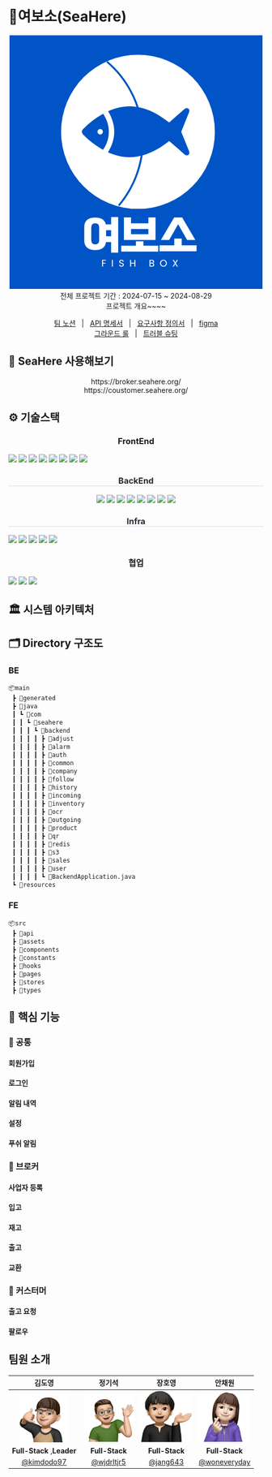# 🦐여보소(SeaHere)

<p align="center">
  <img src="../image/logo.png">
  <br>
  전체 프로젝트 기간 : 2024-07-15 ~ 2024-08-29 <br>
  프로젝트 개요~~~~
</p>

<p align=center>
  <a href="https://www.notion.so/c6626df97574434a8b9f8358b00ece75?v=6f696739249448e392872058a527721e">팀 노션</a>
  &nbsp; | &nbsp; 
  <a href="https://www.notion.so/API-685de6db49e44954af21b2448a3d9df0">API 명세서</a>
  &nbsp; | &nbsp;
  <a href="https://www.notion.so/eadc3fae3a3e40c0a89e97525a234e04">요구사항 정의서</a>   &nbsp; | &nbsp;
  <a href="https://www.figma.com/design/hEmRP4qZuf1fJTlT32mOiE/SeaHere?node-id=0-1">figma</a> 
  <br />
  <a href="https://www.notion.so/GROUND-RULE-d227d18aba144bd8acc6459aacd075fa">그라운드 룰</a>
  &nbsp; | &nbsp; 
  <a href="https://www.notion.so/ebef5b8991c645f79bf462a5d37589c8">트러블 슈팅</a>
</p>

## 📢 SeaHere 사용해보기

<p align="center">
      https://broker.seahere.org/ <br>
      https://coustomer.seahere.org/

## ⚙️ 기술스택

 <div align= "center">
    <div style="text-align: center">
    <h3 style="border-bottom: 1px  color: #282d33;"> FrontEnd </h3>
        <div style="margin: ; text-align: left;" "text-align: left;"> 
          <img src="https://img.shields.io/badge/Figma-F24E1E?style=for-the-badge&logo=Figma&logoColor=white">
          <img src="https://img.shields.io/badge/react-17219A?style=for-the-badge&logo=react&logoColor=white">
          <img src="https://img.shields.io/badge/Node.js-339933?style=for-the-badge&logo=Node.js&logoColor=white">
          <img src="https://img.shields.io/badge/Tailwind CSS-06B6D4?style=for-the-badge&logo=Tailwind CSS&logoColor=white">
          <img src="https://img.shields.io/badge/vite-73563B?style=for-the-badge&logo=vite&logoColor=white">
          <img src="https://img.shields.io/badge/webpack-17263B?style=for-the-badge&logo=webpack&logoColor=white">
          <img src="https://img.shields.io/badge/reactquery-FF4154?style=for-the-badge&logo=reactquery&logoColor=white">
          <img src="https://img.shields.io/badge/Zustand-47211C?style=for-the-badge&logo=Zustand&logoColor=white">
        </div>
        </div>
        <h3 style="border-bottom: 1px solid #d8dee4; color: #282d33;"> BackEnd </h3>
          <div style="margin: ; text-align: center;">
              <img src="https://img.shields.io/badge/Java-007396?style=for-the-badge&logo=java&logoColor=white">
              <img src="https://img.shields.io/badge/MySQL-4479A1?style=for-the-badge&logo=MySQL&logoColor=white">
              <img src="https://img.shields.io/badge/Spring Boot-6DB33F?style=for-the-badge&logo=Spring Boot&logoColor=white">
              <img src="https://img.shields.io/badge/Spring Security-2AC89F?style=for-the-badge&logo=Spring Security&logoColor=white">
              <img src="https://img.shields.io/badge/JPA-17219A?style=for-the-badge&logo=JPA&logoColor=white">
              <img src="https://img.shields.io/badge/QueryDSL-8A084B?style=for-the-badge&logo=QueryDSL&logoColor=white">
              <img src="https://img.shields.io/badge/firebase-FE642E?style=for-the-badge&logo=firebase&logoColor=white">
              <img src="https://img.shields.io/badge/Redis-FE2E2E?style=for-the-badge&logo=Redis&logoColor=white">
        </div>

<h3 style="border-bottom: 1px solid #d8dee4; color: #282d33;"> Infra </h3>
    <div style="margin: ; text-align: left;" "text-align: left;">
          <img src="https://img.shields.io/badge/Amazon S3-02569B?style=for-the-badge&logo=Amazon S3&logoColor=white">
          <img src="https://img.shields.io/badge/Amazon AWS-232F3E?style=for-the-badge&logo=Amazon AWS&logoColor=white">
          <img src="https://img.shields.io/badge/Docker-2496ED?style=for-the-badge&logo=Docker&logoColor=white">
          <img src="https://img.shields.io/badge/Jenkins-D24939?style=for-the-badge&logo=Jenkins&logoColor=white">
          <img src="https://img.shields.io/badge/Nginx-04B431?style=for-the-badge&logo=Nginx&logoColor=white">
    </div>

  <h3 style="border-bottom: 1px  color: #282d33;"> 협업 </h3>
    <div style="margin: ; text-align: left;" "text-align: left;">
      <img src="https://img.shields.io/badge/Notion-000000?style=for-the-badge&logo=Notion&logoColor=white">
      <img src="https://img.shields.io/badge/Git-94B431?style=for-the-badge&logo=Git&logoColor=white">
      <img src="https://img.shields.io/badge/slack-916?style=for-the-badge&logo=slack&logoColor=white">
    </div>
</div>

## 🏛️ 시스템 아키텍처

## 🗂️ Directory 구조도

### BE

```
📦main
 ┣ 📂generated
 ┣ 📂java
 ┃ ┗ 📂com
 ┃ ┃ ┗ 📂seahere
 ┃ ┃ ┃ ┗ 📂backend
 ┃ ┃ ┃ ┃ ┣ 📂adjust
 ┃ ┃ ┃ ┃ ┣ 📂alarm
 ┃ ┃ ┃ ┃ ┣ 📂auth
 ┃ ┃ ┃ ┃ ┣ 📂common
 ┃ ┃ ┃ ┃ ┣ 📂company
 ┃ ┃ ┃ ┃ ┣ 📂follow
 ┃ ┃ ┃ ┃ ┣ 📂history
 ┃ ┃ ┃ ┃ ┣ 📂incoming
 ┃ ┃ ┃ ┃ ┣ 📂inventory
 ┃ ┃ ┃ ┃ ┣ 📂ocr
 ┃ ┃ ┃ ┃ ┣ 📂outgoing
 ┃ ┃ ┃ ┃ ┣ 📂product
 ┃ ┃ ┃ ┃ ┣ 📂qr
 ┃ ┃ ┃ ┃ ┣ 📂redis
 ┃ ┃ ┃ ┃ ┣ 📂s3
 ┃ ┃ ┃ ┃ ┣ 📂sales
 ┃ ┃ ┃ ┃ ┣ 📂user
 ┃ ┃ ┃ ┃ ┗ 📜BackendApplication.java
 ┗ 📂resources
```

### FE

```
📦src
 ┣ 📂api
 ┣ 📂assets
 ┣ 📂components
 ┣ 📂constants
 ┣ 📂hooks
 ┣ 📂pages
 ┣ 📂stores
 ┣ 📂types
```

## 🚀 핵심 기능

### 🪸 공통

#### 회원가입

#### 로그인

#### 알림 내역

#### 설정

#### 푸쉬 알림

### 🦑 브로커

#### 사업자 등록

#### 입고

#### 재고

#### 출고

#### 교환

### 🐙 커스터머

#### 출고 요청

#### 팔로우

## 팀원 소개

|                       김도영                       |                        정기석                        |                      장호영                       |                      안채원                      |
| :------------------------------------------------: | :--------------------------------------------------: | :-----------------------------------------------: | :----------------------------------------------: |
| <img src="../image/profile_kim.png" width="100" /> | <img src="../image/profile_jeong.png" width="100" /> | <img src="../image/profile_jang.png" width="100"> | <img src="../image/profile_ahn.png" width="100"> |
|             **Full-Stack** ,**Leader**             |                    **Full-Stack**                    |                  **Full-Stack**                   |                  **Full-Stack**                  |
|     [@kimdodo97](https://github.com/kimdodo97)     |      [@wjdrltjr5](https://github.com/wjdrltjr5)      |      [@jang643](https://github.com/jang643)       |  [@woneveryday](https://github.com/woneveryday)  |
